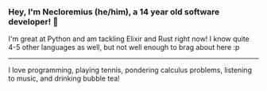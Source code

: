 ### Hey, I'm Necloremius (he/him), a 14 year old software developer! 👋


I'm great at Python and am tackling Elixir and Rust right now! I know quite 4-5 other languages as well, but not well enough to brag about here :p

----
I love programming, playing tennis, pondering calculus problems, listening to music, and drinking bubble tea!









<!--
**Amdirpherian/Amdirpherian** is a ✨ _special_ ✨ repository because its `README.md` (this file) appears on your GitHub profile.

